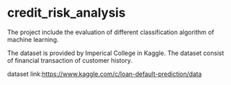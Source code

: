 # credit_risk_analysis
The project include the evaluation of different classification algorithm of machine learning.

The dataset is provided by Imperical College in Kaggle. The dataset consist of financial transaction of customer history.

dataset link:https://www.kaggle.com/c/loan-default-prediction/data
